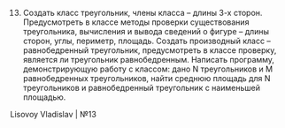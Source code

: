 13. Создать класс треугольник, члены класса – длины 3-х сторон. Предусмотреть в классе методы 
проверки существования треугольника, вычисления и вывода сведений о фигуре – длины сторон, углы, 
периметр, площадь. Создать производный класс – равнобедренный треугольник, предусмотреть в 
классе проверку, является ли треугольник равнобедренным. Написать программу, демонстрирующую 
работу с классом: дано N треугольников и M равнобедренных треугольников, найти среднюю площадь 
для N треугольников и равнобедренный треугольник с наименьшей площадью.

Lisovoy Vladislav | №13
